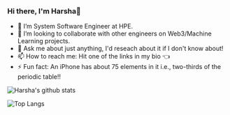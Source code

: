 ### Hi there, I'm Harsha👋

<!--
**HarshaR99/HarshaR99** is a ✨ _special_ ✨ repository because its `README.md` (this file) appears on your GitHub profile.

Here are some ideas to get you started:
-->
- 💾  I’m System Software Engineer at HPE.
- 👯 I’m looking to collaborate with other engineers on Web3/Machine Learning projects.
- 💬 Ask me about just anything, I'd reseach about it if I don't know about!
- 📫 How to reach me: Hit one of the links in my bio 👈
- ⚡ Fun fact: An iPhone has about 75 elements in it i.e., two-thirds of the periodic table!!

![Harsha's github stats](https://github-readme-stats.vercel.app/api?username=HarshaR99&count_private=true&theme=algolia&show_icons=true)

![Top Langs](https://github-readme-stats.vercel.app/api/top-langs/?username=HarshaR99&count_private=true&theme=algolia)
